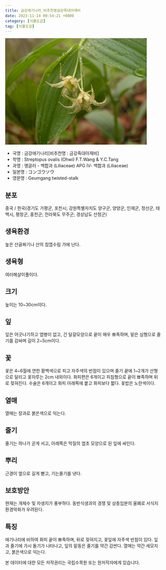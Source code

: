 ```yaml
---
title: 금강애기나리_비추천명금강죽대아재비
date: 2023-11-14 00:54:21 +0800
category: [식물도감]
tag: [식물도감]
---
```




![금강애기나리[비추천명 : 금강죽대아재비]](/assets/img/fileUpload/plants/basic/Liliaceae/Streptopus/6043/6043_1_th2.JPG)
- 국명 : 금강애기나리[비추천명 : 금강죽대아재비]
- 학명 : Streptopus ovalis (Ohwi) F.T.Wang & Y.C.Tang
- 과명 : 앵글러 - 백합과 (Liliaceae) APG Ⅳ- 백합과 (Liliaceae)
- 일본명 : コンゴウソウ
- 영문명 : Geumgang twisted-stalk


## 분포
중국 / 한국(경기도 가평군, 포천시; 강원특별자치도 양구군, 양양군, 인제군, 정선군, 태백시, 평창군, 홍천군; 전라북도 무주군; 경상남도 산청군) 
## 생육환경
높은 산골짜기나 산의 침엽수림 가에 난다.
## 생육형
여러해살이풀이다.
## 크기
높이는 10~30cm이다.
## 잎
잎은 어긋나기하고 엽병이 없고, 긴 달걀모양으로 끝이 매우 뾰족하며, 밑은 심형으로 줄기를 감싸며 길이 2~5cm이다. 
## 꽃
꽃은 4~6월에 연한 황백색으로 피고 자주색의 반점이 있으며 줄기 끝에 1~2개가 산형으로 달리고 꽃자루는 2cm 내외이다. 화피편은 6개이고 피침형으로 끝이 뾰족하며 뒤로 젖혀진다. 수술은 6개이고 화피 아래쪽에 붙고 화피보다 짧다. 꽃밥은 노란색이다.
## 열매
열매는 장과로 붉은색으로 익는다.
## 줄기
줄기는 하나가 곧게 서고, 아래쪽은 막질의 엽초 모양으로 된 잎에 싸인다. 
## 뿌리
근경이 옆으로 길게 뻗고, 기는줄기를 낸다.
## 보호방안
현재는 개체수 및 자생지가 풍부하다. 동반식생과의 경쟁 및 상층임분의 울폐로 서식지 환경악화가 우려된다.
## 특징
애기나리에 비하여 화피 끝이 뾰족하며, 뒤로 젖혀지고, 꽃잎에 자주색 반점이 있다. 잎과 줄기에 가시 돌기가 나타나고, 잎의 밑동은 줄기를 약간 감싼다. 열매는 약간 세모지고, 붉은색으로 익는다.






본 데이터에 대한 모든 저작권리는 국립수목원 또는 원저작자에게 있습니다.
